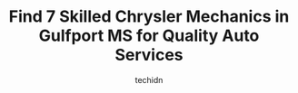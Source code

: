 ---
layout: ampstory
image: https://images.unsplash.com/photo-1554708893-e11aa45b9bbf?ixlib=rb-4.0.3&ixid=MnwxMjA3fDB8MHxwaG90by1wYWdlfHx8fGVufDB8fHx8&auto=format&fit=crop&w=640&h=853&q=80
author: techidn
featured: false
description: Trust your vehicles maintenance and repairs to the 7 best Chrysler Mechanic in Gulfport MS, USA. With their extensive experience, cutting-edge technology, and commitment to customer satisfa
title: Find 7 Skilled Chrysler Mechanics in Gulfport MS for Quality Auto Services
cover:
   title: Find 7 Skilled Chrysler Mechanics in Gulfport MS for Quality Auto Services
   subtitle: Rickpate
   background: https://images.unsplash.com/photo-1554708893-e11aa45b9bbf?ixlib=rb-4.0.3&ixid=MnwxMjA3fDB8MHxwaG90by1wYWdlfHx8fGVufDB8fHx8&auto=format&fit=crop&w=640&h=853&q=80

pages: 
 - layout: thirds
   top: <h1>#1 J. Allen Toyota Service</h1>
   bottom: "<p>Always great service and no long wait time. Andy Craig was very knowledgeable and kept me well informed about service to be done and will continue to drive the 150 miles </p>"
   background: https://www.knot35.com/toplist/wp-content/uploads/2023/06/best-chrysler-mechanic-1-in-gulfport-ms-1685831312.jpeg
   backgroundblur: true
 - layout: thirds
   top: <h1>#2 Chucks Automotive</h1>
   bottom: "<p>13361 Dedeaux Rd, Gulfport, MS 39503, United States</p>"
   background: https://www.knot35.com/toplist/wp-content/uploads/2023/06/best-chrysler-mechanic-2-in-gulfport-ms-1685831312.jpeg
   cta:
      link: https://www.knot35.com/toplist/find-7-skilled-chrysler-mechanics-in-gulfport-ms-for-quality-auto-services/
      text: Find 7 Skilled Chrysler Mechanics in Gulfport MS for Quality Auto Services
 - layout: thirds
   top: <h1>#3 Randalls Autohaus</h1>
   bottom: "<p>2160 E Pass Rd, Gulfport, MS 39507, United States</p>"
   background: https://www.knot35.com/toplist/wp-content/uploads/2023/06/best-chrysler-mechanic-3-in-gulfport-ms-1685831312.jpeg
   cta:
      link: https://www.knot35.com/toplist/find-7-skilled-chrysler-mechanics-in-gulfport-ms-for-quality-auto-services/
      text: Find 7 Skilled Chrysler Mechanics in Gulfport MS for Quality Auto Services
 - layout: thirds
   top: <h1>#4 Ronnies Automotive & Towing</h1>
   bottom: "<p>3820 W Railroad St, Gulfport, MS 39501, United States</p>"
   background: https://images.unsplash.com/photo-1564951434112-64d74cc2a2d7?ixlib=rb-4.0.3&ixid=MnwxMjA3fDB8MHxwaG90by1wYWdlfHx8fGVufDB8fHx8&auto=format&fit=crop&w=640&h=853&q=80
   cta:
      link: https://www.knot35.com/toplist/find-7-skilled-chrysler-mechanics-in-gulfport-ms-for-quality-auto-services/
      text: Find 7 Skilled Chrysler Mechanics in Gulfport MS for Quality Auto Services
 - layout: thirds
   top: <h1>#5 CJs AUTOMOTIVE</h1>
   bottom: "<p>826 Pass Rd, Gulfport, MS 39501, United States</p>"
   background: https://images.unsplash.com/photo-1553949345-eb786bb3f7ba?ixlib=rb-4.0.3&ixid=MnwxMjA3fDB8MHxwaG90by1wYWdlfHx8fGVufDB8fHx8&auto=format&fit=crop&w=640&h=853&q=80
   cta:
      link: https://www.knot35.com/toplist/find-7-skilled-chrysler-mechanics-in-gulfport-ms-for-quality-auto-services/
      text: Find 7 Skilled Chrysler Mechanics in Gulfport MS for Quality Auto Services
 - layout: thirds
   top: <h1>#6 Rus Motors LLC</h1>
   bottom: "<p>9150 US 49, Gulfport, MS 39503, United States</p>"
   background: https://images.unsplash.com/photo-1591393223703-56fe1347ac62?ixlib=rb-4.0.3&ixid=MnwxMjA3fDB8MHxwaG90by1wYWdlfHx8fGVufDB8fHx8&auto=format&fit=crop&w=640&h=853&q=80
   cta:
      link: https://www.knot35.com/toplist/find-7-skilled-chrysler-mechanics-in-gulfport-ms-for-quality-auto-services/
      text: Find 7 Skilled Chrysler Mechanics in Gulfport MS for Quality Auto Services
 - layout: thirds
   top: <h1>#7 Jamison Auto Group</h1>
   bottom: "<p>3204 B Ave, Gulfport, MS 39507, United States</p>"
   background: https://images.unsplash.com/photo-1534312527009-56c7016453e6?ixlib=rb-4.0.3&ixid=MnwxMjA3fDB8MHxwaG90by1wYWdlfHx8fGVufDB8fHx8&auto=format&fit=crop&w=640&h=853&q=80
   cta:
      link: https://www.knot35.com/toplist/find-7-skilled-chrysler-mechanics-in-gulfport-ms-for-quality-auto-services/
      text: Find 7 Skilled Chrysler Mechanics in Gulfport MS for Quality Auto Services
 - layout: thirds
   middle: Continue reading...
   background: https://images.unsplash.com/photo-1524169358666-79f22534bc6e?ixlib=rb-4.0.3&ixid=MnwxMjA3fDB8MHxwaG90by1wYWdlfHx8fGVufDB8fHx8&auto=format&fit=crop&w=640&h=853&q=80
   cta:
      link: https://www.knot35.com/toplist/find-7-skilled-chrysler-mechanics-in-gulfport-ms-for-quality-auto-services/
      text: Find 7 Skilled Chrysler Mechanics in Gulfport MS for Quality Auto Services
      
---